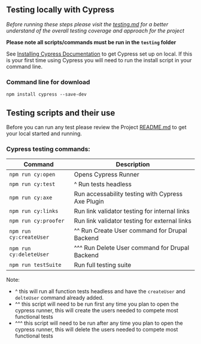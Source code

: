## Testing locally with Cypress

_Before running these steps please visit the [testing.md](../../docs/testing.md) for a better understand of the overall testing coverage and approach for the project_

__Please note all scripts/commands must be run in the `testing` folder__

See [Installing Cypress Documentation](https://docs.cypress.io/guides/getting-started/installing-cypress#System-requirements) to get Cypress set up on local. If this is your first time using Cypress you will need to run the install script in your command line.

### Command line for download
```
npm install cypress --save-dev
```

## Testing scripts and their use
Before you can run any test please review the Project [README.md](../../README.md) to get your local started and running.

### Cypress testing commands:

| Command     | Description |
| ----------- | ----------- |
| `npm run cy:open`| Opens Cypress Runner|
| `npm run cy:test`   | ^ Run tests headless|
| `npm run cy:axe` | Run accessability testing with Cypress Axe Plugin|
| `npm run cy:links`   | Run link validator testing for internal links |
| `npm run cy:proofer`   | Run link validator testing for external links |
| `npm run cy:createUser`   | ^^ Run Create User command for Drupal Backend |
| `npm run cy:deleteUser`   | ^^^ Run Delete User command for Drupal Backend |
| `npm run testSuite`   | Run full testing suite|


Note: 
- ^ this will run all function tests headless and have the `createUser` and `delteUser` command already added.
- ^^ this script will need to be run first any time you plan to open the cypress runner, this will create the users needed to compete most functional tests 
- ^^^ this script will need to be run after any time you plan to open the cypress runner, this will delete the users needed to compete most functional tests 





